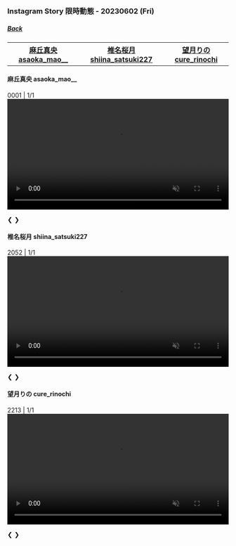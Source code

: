 ### Instagram Story 限時動態 - 20230602 (Fri)
##### [Back](../../IGstory_List.md)

<table>
<tr>
<th><a href="#asaoka_mao">麻丘真央 asaoka_mao__</a></th>
<th><a href="#shiina_satsuki227">椎名桜月 shiina_satsuki227</a></th>
<th><a href="#cure_rinochi">望月りの cure_rinochi</a></th>
</tr>
</table>

<a name="asaoka_mao"></a>
#### 麻丘真央 asaoka_mao__

<div class="slideshow-container">
  <div class="mySlides1">
    <div class="numbertext">0001 | 1/1</div>
     <video width="100%" autoplay muted controls>
  <source src="../../../../../Album/Instagram/IGstory/Jun2023/20230602/20230602_asaoka_mao_1.mp4" type="video/mp4">
</video> 
  </div> 

  <a class="prev" onclick="plusSlides(-1, 0)">&#10094;</a>
  <a class="next" onclick="plusSlides(1, 0)">&#10095;</a>
</div>

<a name="shiina_satsuki227"></a>
#### 椎名桜月 shiina_satsuki227

<div class="slideshow-container">
  <div class="mySlides2">
    <div class="numbertext">2052 | 1/1</div>
     <video width="100%" autoplay muted controls>
  <source src="../../../../../Album/Instagram/IGstory/Jun2023/20230602/20230602_shiina_satsuki227_1.mp4" type="video/mp4">
</video> 
  </div>

  <a class="prev" onclick="plusSlides(-1, 1)">&#10094;</a>
  <a class="next" onclick="plusSlides(1, 1)">&#10095;</a>
</div>

<a name="cure_rinochi"></a>
#### 望月りの cure_rinochi

<div class="slideshow-container">
  <div class="mySlides3">
    <div class="numbertext">2213 | 1/1</div>
     <video width="100%" autoplay muted controls>
  <source src="../../../../../Album/Instagram/IGstory/Jun2023/20230602/20230602_cure_rinochi_1.mp4" type="video/mp4">
</video> 
  </div> 

  <a class="prev" onclick="plusSlides(-1, 2)">&#10094;</a>
  <a class="next" onclick="plusSlides(1, 2)">&#10095;</a>
</div>

<script>
let slideIndex = [1, 1, 1];
let slideId = ["mySlides1", "mySlides2", "mySlides3"]
showSlides(1, 0);
showSlides(1, 1);
showSlides(1, 2);

function plusSlides(n, no) {
  showSlides(slideIndex[no] += n, no);
}

function showSlides(n, no) {
  let i;
  let x = document.getElementsByClassName(slideId[no]);
  if (n > x.length) {slideIndex[no] = 1}    
  if (n < 1) {slideIndex[no] = x.length}
  for (i = 0; i < x.length; i++) {
     x[i].style.display = "none";  
  }
  x[slideIndex[no]-1].style.display = "block";  
}
</script>